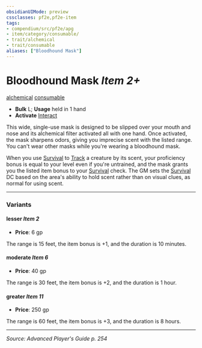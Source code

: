 ```yaml
---
obsidianUIMode: preview
cssclasses: pf2e,pf2e-item
tags:
- compendium/src/pf2e/apg
- item/category/consumable/
- trait/alchemical
- trait/consumable
aliases: ["Bloodhound Mask"]
---
```

# Bloodhound Mask *Item 2+*  
[alchemical](rules/traits/alchemical.md "Alchemical Item Trait")  [consumable](rules/traits/consumable.md "Consumable Item Trait")  

- **Bulk** L; **Usage** held in 1 hand
- **Activate** [Interact](rules/actions/interact.md)

This wide, single-use mask is designed to be slipped over your mouth and nose and its alchemical filter activated all with one hand. Once activated, the mask sharpens odors, giving you imprecise scent with the listed range. You can't wear other masks while you're wearing a bloodhound mask.

When you use [Survival](compendium/skills.md#Survival) to [Track](rules/actions/track.md) a creature by its scent, your proficiency bonus is equal to your level even if you're untrained, and the mask grants you the listed item bonus to your [Survival](compendium/skills.md#Survival) check. The GM sets the [Survival](compendium/skills.md#Survival) DC based on the area's ability to hold scent rather than on visual clues, as normal for using scent.

---

### Variants

#### lesser *Item 2*

- **Price**: 6 gp

The range is 15 feet, the item bonus is +1, and the duration is 10 minutes.

#### moderate *Item 6*

- **Price**: 40 gp

The range is 30 feet, the item bonus is +2, and the duration is 1 hour.

#### greater *Item 11*

- **Price**: 250 gp

The range is 60 feet, the item bonus is +3, and the duration is 8 hours.

---
*Source: Advanced Player's Guide p. 254*